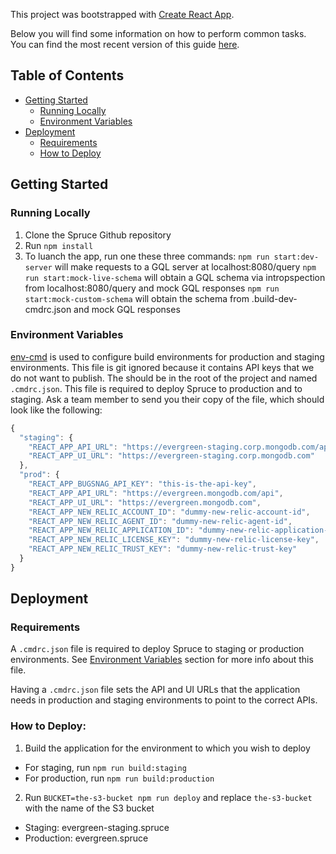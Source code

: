 This project was bootstrapped with [Create React App](https://github.com/facebookincubator/create-react-app).

Below you will find some information on how to perform common tasks.<br>
You can find the most recent version of this guide [here](https://github.com/facebookincubator/create-react-app/blob/master/packages/react-scripts/template/README.md).

## Table of Contents

- [Getting Started](#getting-started)
  - [Running Locally](#running-locally)
  - [Environment Variables](#environment-variables)
- [Deployment](#deployment)
  - [Requirements](#requirements)
  - [How to Deploy](#how-to-deploy)

## Getting Started

### Running Locally

1. Clone the Spruce Github repository
2. Run `npm install`
3. To luanch the app, run one these three commands:
   `npm run start:dev-server` will make requests to a GQL server at localhost:8080/query
   `npm run start:mock-live-schema` will obtain a GQL schema via intropspection from localhost:8080/query and mock GQL responses
   `npm run start:mock-custom-schema` will obtain the schema from .build-dev-cmdrc.json and mock GQL responses

### Environment Variables

[env-cmd](https://github.com/toddbluhm/env-cmd#readme) is used to configure build environments for production and staging environments. This file is git ignored because it contains API keys that we do not want to publish. The should be in the root of the project and named `.cmdrc.json`. This file is required to deploy Spruce to production and to staging. Ask a team member to send you their copy of the file, which should look like the following:

```js
{
  "staging": {
    "REACT_APP_API_URL": "https://evergreen-staging.corp.mongodb.com/api",
    "REACT_APP_UI_URL": "https://evergreen-staging.corp.mongodb.com"
  },
  "prod": {
    "REACT_APP_BUGSNAG_API_KEY": "this-is-the-api-key",
    "REACT_APP_API_URL": "https://evergreen.mongodb.com/api",
    "REACT_APP_UI_URL": "https://evergreen.mongodb.com",
    "REACT_APP_NEW_RELIC_ACCOUNT_ID": "dummy-new-relic-account-id",
    "REACT_APP_NEW_RELIC_AGENT_ID": "dummy-new-relic-agent-id",
    "REACT_APP_NEW_RELIC_APPLICATION_ID": "dummy-new-relic-application-id",
    "REACT_APP_NEW_RELIC_LICENSE_KEY": "dummy-new-relic-license-key",
    "REACT_APP_NEW_RELIC_TRUST_KEY": "dummy-new-relic-trust-key"
  }
}
```

## Deployment

### Requirements

A `.cmdrc.json` file is required to deploy Spruce to staging or production environments. See [Environment Variables](#environment-variables) section for more info about this file.

Having a `.cmdrc.json` file sets the API and UI URLs that the application needs in production and staging environments to point to the correct APIs.

### How to Deploy:

1. Build the application for the environment to which you wish to deploy

- For staging, run `npm run build:staging`
- For production, run `npm run build:production`

2. Run `BUCKET=the-s3-bucket npm run deploy` and replace `the-s3-bucket` with the name of the S3 bucket

- Staging: evergreen-staging.spruce
- Production: evergreen.spruce
